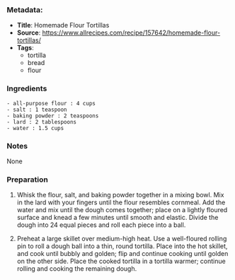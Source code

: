 ### Metadata:
* **Title**: Homemade Flour Tortillas
* **Source**: https://www.allrecipes.com/recipe/157642/homemade-flour-tortillas/
* **Tags**:
	- tortilla
	- bread
	- flour

### Ingredients
    - all-purpose flour : 4 cups
    - salt : 1 teaspoon
    - baking powder : 2 teaspoons
    - lard : 2 tablespoons
    - water : 1.5 cups   

### Notes
None

### Preparation
1. Whisk the flour, salt, and baking powder together in a mixing bowl. Mix in the lard with your fingers until the flour resembles cornmeal. Add the water and mix until the dough comes together; place on a lightly floured surface and knead a few minutes until smooth and elastic. Divide the dough into 24 equal pieces and roll each piece into a ball.

2. Preheat a large skillet over medium-high heat. Use a well-floured rolling pin to roll a dough ball into a thin, round tortilla. Place into the hot skillet, and cook until bubbly and golden; flip and continue cooking until golden on the other side. Place the cooked tortilla in a tortilla warmer; continue rolling and cooking the remaining dough.

